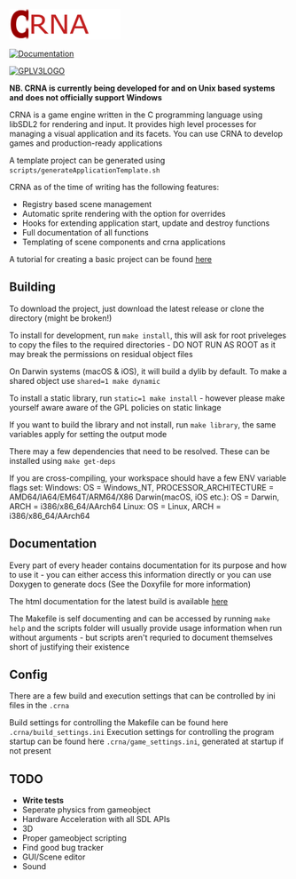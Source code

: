 ![CRNA Logo Transparent](LogoTransparent.png)

[![Documentation](https://img.shields.io/badge/api-reference-blue.svg)](https://th3t3chn0g1t.github.io/CRNA/index.html)

[![GPLV3LOGO](https://www.gnu.org/graphics/gplv3-or-later.png)](https://www.gnu.org/licenses/gpl-3.0.txt)

**NB. CRNA is currently being developed for and on Unix based systems and does not officially support Windows**

CRNA is a game engine written in the C programming language using libSDL2 for rendering and input. It provides high level processes for managing a visual application and its facets. You can use CRNA to develop games and production-ready applications

A template project can be generated using ```scripts/generateApplicationTemplate.sh```

CRNA as of the time of writing has the following features:
- Registry based scene management
- Automatic sprite rendering with the option for overrides
- Hooks for extending application start, update and destroy functions
- Full documentation of all functions
- Templating of scene components and crna applications

A tutorial for creating a basic project can be found [here](https://th3t3chn0g1t.github.io/CRNA/md_res_docs_tutorial_welcome.html)

## Building
To download the project, just download the latest release or clone the directory (might be broken!)

To install for development, run `make install`, this will ask for root priveleges to copy the files to the required directories - DO NOT RUN AS ROOT as it may break the permissions on residual object files

On Darwin systems (macOS & iOS), it will build a dylib by default. To make a shared object use `shared=1 make dynamic`

To install a static library, run `static=1 make install` - however please make yourself aware aware of the GPL policies on static linkage

If you want to build the library and not install, run `make library`, the same variables apply for setting the output mode

There may a few dependencies that need to be resolved. These can be installed using ```make get-deps```

If you are cross-compiling, your workspace should have a few ENV variable flags set:
    Windows:                 OS = Windows_NT, PROCESSOR_ARCHITECTURE = AMD64/IA64/EM64T/ARM64/X86
    Darwin(macOS, iOS etc.): OS = Darwin, ARCH = i386/x86_64/AArch64
    Linux:                   OS = Linux,  ARCH = i386/x86_64/AArch64

## Documentation
Every part of every header contains documentation for its purpose and how to use it - you can either access this information directly or you can use Doxygen to generate docs (See the Doxyfile for more information)

The html documentation for the latest build is available [here](https://th3t3chn0g1t.github.io/CRNA/)

The Makefile is self documenting and can be accessed by running ```make help``` and the scripts folder will usually provide usage information when run without arguments - but scripts aren't requried to document themselves short of justifying their existence

## Config
There are a few build and execution settings that can be controlled by ini files in the ```.crna```

Build settings for controlling the Makefile can be found here ```.crna/build_settings.ini```
Execution settings for controlling the program startup can be found here ```.crna/game_settings.ini```, generated at startup if not present

## TODO
- **Write tests**
- Seperate physics from gameobject 
- Hardware Acceleration with all SDL APIs
- 3D
- Proper gameobject scripting
- Find good bug tracker
- GUI/Scene editor
- Sound
